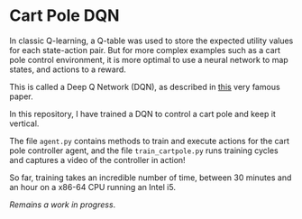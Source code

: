 # Cart Pole DQN

In classic Q-learning, a Q-table was used to store the expected utility values for each state-action pair.
But for more complex examples such as a cart pole control environment, it is more optimal to use a neural network to map states, and actions to a reward. 

This is called a Deep Q Network (DQN), as described in [this](https://arxiv.org/abs/1312.5602) very famous paper.

In this repository, I have trained a DQN to control a cart pole and keep it vertical.

The file `agent.py` contains methods to train and execute actions for the cart pole controller agent, and the file `train_cartpole.py` runs training cycles and captures a video of the controller in action!

So far, training takes an incredible number of time, between 30 minutes and an hour on a x86-64 CPU running an Intel i5.

*Remains a work in progress*.